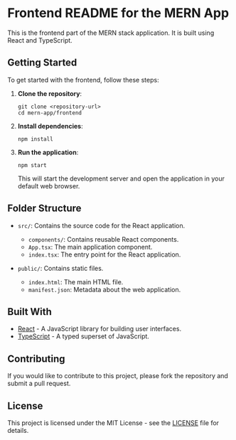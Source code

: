 # Frontend README for the MERN App

This is the frontend part of the MERN stack application. It is built using React and TypeScript.

## Getting Started

To get started with the frontend, follow these steps:

1. **Clone the repository**:
   ```
   git clone <repository-url>
   cd mern-app/frontend
   ```

2. **Install dependencies**:
   ```
   npm install
   ```

3. **Run the application**:
   ```
   npm start
   ```

   This will start the development server and open the application in your default web browser.

## Folder Structure

- `src/`: Contains the source code for the React application.
  - `components/`: Contains reusable React components.
  - `App.tsx`: The main application component.
  - `index.tsx`: The entry point for the React application.
  
- `public/`: Contains static files.
  - `index.html`: The main HTML file.
  - `manifest.json`: Metadata about the web application.

## Built With

- [React](https://reactjs.org/) - A JavaScript library for building user interfaces.
- [TypeScript](https://www.typescriptlang.org/) - A typed superset of JavaScript.

## Contributing

If you would like to contribute to this project, please fork the repository and submit a pull request.

## License

This project is licensed under the MIT License - see the [LICENSE](LICENSE) file for details.